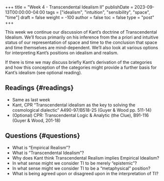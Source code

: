 +++
title = "Week 4 - Transcendental Idealism II"
publishDate = 2023-09-13T00:00:00-04:00
tags = ["idealism", "intuition", "sensibility", "space", "time"]
draft = false
weight = -100
author = false
toc = false
type = "post"
+++

This week we continue our discussion of Kant&rsquo;s doctrine of Transcendental
Idealism. We&rsquo;ll focus primarily on his inference from the a priori and intuitive
status of our representation of space and time to the conclusion that space and
time themselves are mind-dependent. We&rsquo;ll also look at various options for
interpreting Kant&rsquo;s positions on idealism and realism.

If there is time we may discuss briefly Kant&rsquo;s derivation of the categories and
how this conception of the categories might provide a further basis for Kant&rsquo;s
idealism (see optional reading).


## Readings {#readings}

-   Same as last week
-   Kant, CPR &ldquo;Transcendental idealism as the key to solving the cosmological
    dialectic&rdquo; A490-97/B518-25 (Guyer &amp; Wood pp. 511-14)
-   (Optional) CPR: Transcendental Logic &amp; Analytic (the Clue), B91-116 (Guyer &amp; Wood, 201-18)


## Questions {#questions}

-   What is &ldquo;Empirical Realism&rdquo;?
-   What is &ldquo;Transcendental Idealism&rdquo;?
-   Why does Kant think Transcendental Realism implies Empirical Idealism?
-   In what sense might we consider TI to be merely &ldquo;epistemic&rdquo;?
-   In what sense might we consider TI to be a &ldquo;metaphysical&rdquo; position?
-   What is being agreed upon or disagreed upon in the interpretation of TI?
